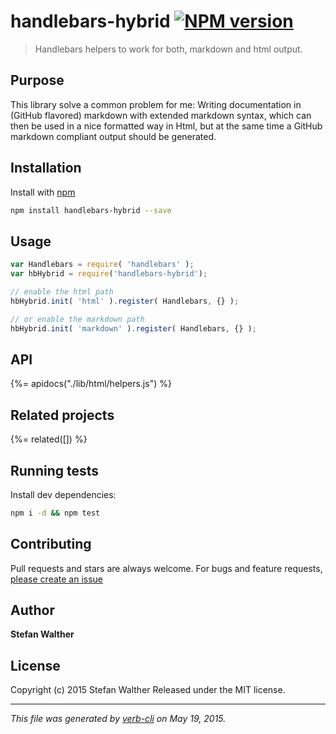 # handlebars-hybrid [![NPM version](https://badge.fury.io/js/handlebars-hybrid.svg)](http://badge.fury.io/js/handlebars-hybrid)

> Handlebars helpers to work for both, markdown and html output.

## Purpose

This library solve a common problem for me:
Writing documentation in (GitHub flavored) markdown with extended markdown syntax, which can then be used in a nice formatted way in Html, but at the same time a GitHub markdown compliant output should be generated.

## Installation

Install with [npm](https://www.npmjs.com/)

```bash
npm install handlebars-hybrid --save
```

## Usage

```js
var Handlebars = require( 'handlebars' );
var hbHybrid = require('handlebars-hybrid');

// enable the html path
hbHybrid.init( 'html' ).register( Handlebars, {} );

// or enable the markdown path
hbHybrid.init( 'markdown' ).register( Handlebars, {} );

```

## API

<!-- add a path or glob pattern for files with code comments to use for docs  -->
{%= apidocs("./lib/html/helpers.js") %}

## Related projects

<!-- add an array of related projects, then un-escape the helper -->
{%= related([]) %}  

## Running tests

Install dev dependencies:

```bash
npm i -d && npm test
```

## Contributing

Pull requests and stars are always welcome. For bugs and feature requests, [please create an issue](https://github.com/stefanwalther/handlebars-hybrid/issues)

## Author

**Stefan Walther**

<!-- `github`, `github.username`, and `username` variables are undefined -->
<!-- `twitter`, `twitter.username`, and `username` variables are undefined -->

## License

Copyright (c) 2015 Stefan Walther
Released under the MIT license.

***

_This file was generated by [verb-cli](https://github.com/assemble/verb-cli) on May 19, 2015._